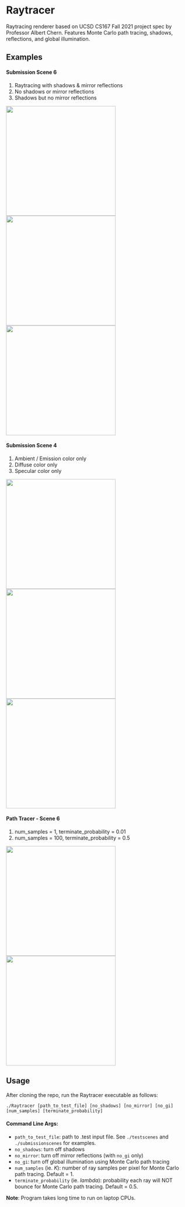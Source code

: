 # Raytracer

Raytracing renderer based on UCSD CS167 Fall 2021 project spec by Professor Albert Chern. Features Monte Carlo path tracing, shadows, reflections, and global illumination.

## Examples
#### Submission Scene 6 
1. Raytracing with shadows & mirror reflections
2. No shadows or mirror reflections
3. Shadows but no mirror reflections

<img src="https://github.com/anshuman64/raytracer/blob/master/saved_output/scene6.png" width="300" /> <img src="https://github.com/anshuman64/raytracer/blob/master/saved_output/scene6-no-shadows.png" width="300" /><img src="https://github.com/anshuman64/raytracer/blob/master/saved_output/scene6-no-mirror.png" width="300" />

#### Submission Scene 4
1. Ambient / Emission color only
2. Diffuse color only
3. Specular color only

<img src="https://github.com/anshuman64/raytracer/blob/master/saved_output/scene4-ambient.png" width="300" /> <img src="https://github.com/anshuman64/raytracer/blob/master/saved_output/scene4-diffuse.png" width="300" /> <img src="https://github.com/anshuman64/raytracer/blob/master/saved_output/scene4-specular.png" width="300" />

#### Path Tracer - Scene 6
1. num_samples = 1, terminate_probability = 0.01
2. num_samples = 100, terminate_probability = 0.5

<img src="https://github.com/anshuman64/raytracer/blob/master/saved_output/scene6-k1-l99.png" width="300" /> <img src="https://github.com/anshuman64/raytracer/blob/master/saved_output/scene6-k100-l50.png" width="300" />

## Usage
After cloning the repo, run the Raytracer executable as follows:

```./Raytracer [path_to_test_file] [no_shadows] [no_mirror] [no_gi] [num_samples] [terminate_probability]```

#### Command Line Args:
- ```path_to_test_file```: path to .test input file. See ```./testscenes``` and ```./submissionscenes``` for examples. 
- ```no_shadows```: turn off shadows
- ```no_mirror```: turn off mirror reflections (with ```no_gi``` only)
- ```no_gi```: turn off global illumination using Monte Carlo path tracing
- ```num_samples``` (ie. *K*): number of ray samples per pixel for Monte Carlo path tracing. Default = 1.
- ```terminate_probability``` (ie. *lambda*): probability each ray will NOT bounce for Monte Carlo path tracing. Default = 0.5.

**Note**: Program takes long time to run on laptop CPUs.